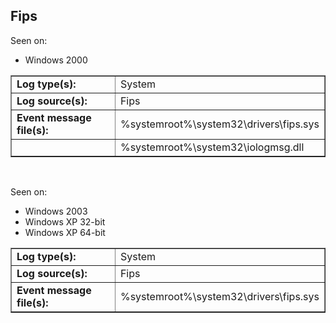 ## Fips

Seen on:
* Windows 2000

<table border="1" class="docutils">
  <tbody>
    <tr>
      <td><b>Log type(s):</b></td>
      <td>System</td>
    </tr>
    <tr>
      <td><b>Log source(s):</b></td>
      <td>Fips</td>
    </tr>
    <tr>
      <td><b>Event message file(s):</b></td>
      <td>%systemroot%\system32\drivers\fips.sys</td>
    </tr>
    <tr>
      <td>&nbsp;</td>
      <td>%systemroot%\system32\iologmsg.dll</td>
    </tr>
  </tbody>
</table>

&nbsp;

Seen on:
* Windows 2003
* Windows XP 32-bit
* Windows XP 64-bit

<table border="1" class="docutils">
  <tbody>
    <tr>
      <td><b>Log type(s):</b></td>
      <td>System</td>
    </tr>
    <tr>
      <td><b>Log source(s):</b></td>
      <td>Fips</td>
    </tr>
    <tr>
      <td><b>Event message file(s):</b></td>
      <td>%systemroot%\system32\drivers\fips.sys</td>
    </tr>
  </tbody>
</table>

&nbsp;

